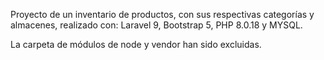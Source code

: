 Proyecto de un inventario de productos, con sus respectivas categorías y almacenes, realizado con: Laravel 9, Bootstrap 5, PHP 8.0.18 y MYSQL.

La carpeta de módulos de node y vendor han sido excluidas.
